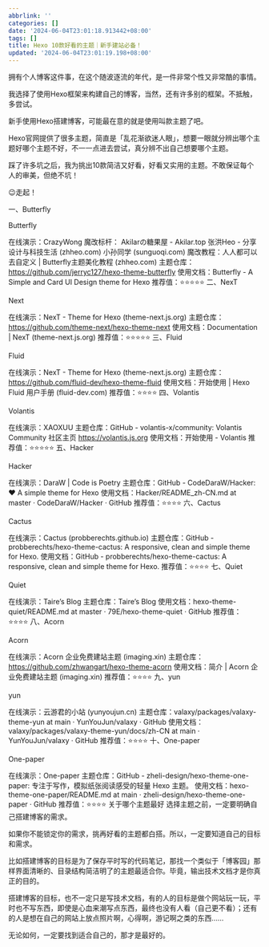```yaml
---
abbrlink: ''
categories: []
date: '2024-06-04T23:01:18.913442+08:00'
tags: []
title: Hexo 10款好看的主题｜新手建站必备！
updated: '2024-06-04T23:01:19.198+08:00'
---
```

拥有个人博客这件事，在这个随波逐流的年代，是一件非常个性又非常酷的事情。

我选择了使用Hexo框架来构建自己的博客，当然，还有许多别的框架。不抵触，多尝试。

新手使用Hexo搭建博客，可能最在意的就是使用叫款主题了吧。

Hexo官网提供了很多主题，简直是「乱花渐欲迷人眼」，想要一眼就分辨出哪个主题好哪个主题不好，不一一点进去尝试，真分辨不出自己想要哪个主题。

踩了许多坑之后，我为挑出10款简洁又好看，好看又实用的主题。不敢保证每个人的审美，但绝不坑！

😉走起！

一、Butterfly

Butterfly

在线演示：CrazyWong
魔改标杆：
Akilarの糖果屋 - Akilar.top
张洪Heo - 分享设计与科技生活 (zhheo.com)
小孙同学 (sunguoqi.com)
魔改教程：人人都可以去自定义 | Butterfly主题美化教程 (zhheo.com)
主题仓库：https://github.com/jerryc127/hexo-theme-butterfly
使用文档：Butterfly - A Simple and Card UI Design theme for Hexo
推荐值：⭐⭐⭐⭐⭐
二、NexT

Next

在线演示：NexT - Theme for Hexo (theme-next.js.org)
主题仓库：https://github.com/theme-next/hexo-theme-next
使用文档：Documentation | NexT (theme-next.js.org)
推荐值：⭐⭐⭐⭐⭐
三、Fluid

Fluid

在线演示：NexT - Theme for Hexo (theme-next.js.org)
主题仓库：https://github.com/fluid-dev/hexo-theme-fluid
使用文档：开始使用 | Hexo Fluid 用户手册 (fluid-dev.com)
推荐值：⭐⭐⭐⭐
四、Volantis

Volantis

在线演示：XAOXUU
主题仓库：GitHub - volantis-x/community: Volantis Community 社区主页 https://volantis.js.org
使用文档：开始使用 - Volantis
推荐值：⭐⭐⭐⭐⭐
五、Hacker

Hacker

在线演示：DaraW | Code is Poetry
主题仓库：GitHub - CodeDaraW/Hacker: ❤️ A simple theme for Hexo
使用文档：Hacker/README_zh-CN.md at master · CodeDaraW/Hacker · GitHub
推荐值：⭐⭐⭐⭐
六、Cactus

Cactus

在线演示：Cactus (probberechts.github.io)
主题仓库：GitHub - probberechts/hexo-theme-cactus: A responsive, clean and simple theme for Hexo.
使用文档：GitHub - probberechts/hexo-theme-cactus: A responsive, clean and simple theme for Hexo.
推荐值：⭐⭐⭐⭐
七、Quiet

Quiet

在线演示：Taire’s Blog
主题仓库：Taire’s Blog
使用文档：hexo-theme-quiet/README.md at master · 79E/hexo-theme-quiet · GitHub
推荐值：⭐⭐⭐⭐
八、Acorn

Acorn

在线演示：Acorn 企业免费建站主题 (imaging.xin)
主题仓库：https://github.com/zhwangart/hexo-theme-acorn
使用文档：简介 | Acorn 企业免费建站主题 (imaging.xin)
推荐值：⭐⭐⭐⭐
九、yun

yun

在线演示：云游君的小站 (yunyoujun.cn)
主题仓库：valaxy/packages/valaxy-theme-yun at main · YunYouJun/valaxy · GitHub
使用文档：valaxy/packages/valaxy-theme-yun/docs/zh-CN at main · YunYouJun/valaxy · GitHub
推荐值：⭐⭐⭐⭐
十、One-paper

One-paper

在线演示：One-paper
主题仓库：GitHub - zheli-design/hexo-theme-one-paper: 专注于写作，模拟纸张阅读感受的轻量 Hexo 主题。
使用文档：hexo-theme-one-paper/README.md at main · zheli-design/hexo-theme-one-paper · GitHub
推荐值：⭐⭐⭐⭐
关于哪个主题最好
选择主题之前，一定要明确自己搭建博客的需求。

如果你不能锁定你的需求，挑再好看的主题都白搭。所以，一定要知道自己的目标和需求。

比如搭建博客的目标是为了保存平时写的代码笔记，那找一个类似于「博客园」那样界面清晰的、目录结构简洁明了的主题最适合你。毕竟，输出技术文档才是你真正的目的。

搭建博客的目标，也不一定只是写技术文档，有的人的目标是做个网站玩一玩，平时也不写东西，即使是心血来潮写点东西，最终也没有人看（自己更不看）；还有的人是想在自己的网站上放点照片啊，心得啊，游记啊之类的东西……

无论如何，一定要找到适合自己的，那才是最好的。
